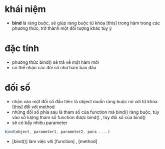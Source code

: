 # khái niệm
- **bind** là ràng buộc, sẽ giúp ràng buộc từ khóa [this] trong hàm trong các phương thức, trở thành một đối tượng khác tùy ý

# đặc tính
- phương thức bind() sẽ trả về một hàm mới
- có thể nhận các đối số như hàm ban đầu

# đối số
- nhận vào một đối số đầu tiên: là object muốn ràng buộc nó với từ khóa [this] đối với method
- những đối số phía sau là tham số của function mà bind() ràng buộc, tùy vào số lượng tham số function được bind() , tùy đối số của bind()
- sẽ có bấy nhiêu parameter

```js
bind(object, parameter1, parameter2, para ....)
```

- [bind()] làm việc với [function] , [method]

